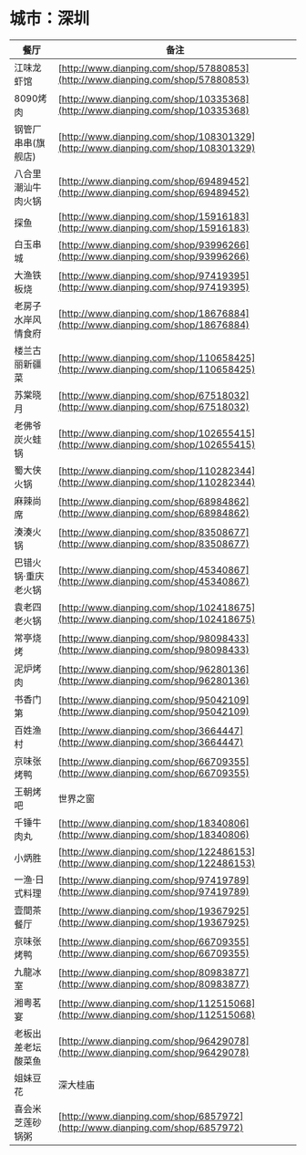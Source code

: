 # 城市：深圳

餐厅 | 备注
------|---------
| 江味龙虾馆 | [http://www.dianping.com/shop/57880853](http://www.dianping.com/shop/57880853) |
| 8090烤肉 | [http://www.dianping.com/shop/10335368](http://www.dianping.com/shop/10335368) |
| 钢管厂串串(旗舰店) | [http://www.dianping.com/shop/108301329](http://www.dianping.com/shop/108301329) |
| 八合里潮汕牛肉火锅 | [http://www.dianping.com/shop/69489452](http://www.dianping.com/shop/69489452) |
| 探鱼 | [http://www.dianping.com/shop/15916183](http://www.dianping.com/shop/15916183) |
| 白玉串城 | [http://www.dianping.com/shop/93996266](http://www.dianping.com/shop/93996266) |
| 大渔铁板烧 | [http://www.dianping.com/shop/97419395](http://www.dianping.com/shop/97419395) |
| 老房子水岸风情食府 | [http://www.dianping.com/shop/18676884](http://www.dianping.com/shop/18676884) |
| 楼兰古丽新疆菜 | [http://www.dianping.com/shop/110658425](http://www.dianping.com/shop/110658425) |
| 苏棠晓月 | [http://www.dianping.com/shop/67518032](http://www.dianping.com/shop/67518032) |
| 老佛爷炭火蛙锅 | [http://www.dianping.com/shop/102655415](http://www.dianping.com/shop/102655415) |
| 蜀大侠火锅 | [http://www.dianping.com/shop/110282344](http://www.dianping.com/shop/110282344) |
| 麻辣尚席 | [http://www.dianping.com/shop/68984862](http://www.dianping.com/shop/68984862) |
| 湊湊火锅 | [http://www.dianping.com/shop/83508677](http://www.dianping.com/shop/83508677) |
| 巴错火锅·重庆老火锅 | [http://www.dianping.com/shop/45340867](http://www.dianping.com/shop/45340867) |
| 袁老四老火锅 | [http://www.dianping.com/shop/102418675](http://www.dianping.com/shop/102418675) |
| 常亭烧烤 | [http://www.dianping.com/shop/98098433](http://www.dianping.com/shop/98098433) |
| 泥炉烤肉 | [http://www.dianping.com/shop/96280136](http://www.dianping.com/shop/96280136) |
| 书香门第 | [http://www.dianping.com/shop/95042109](http://www.dianping.com/shop/95042109) |
| 百姓渔村 | [http://www.dianping.com/shop/3664447](http://www.dianping.com/shop/3664447) |
| 京味张烤鸭 | [http://www.dianping.com/shop/66709355](http://www.dianping.com/shop/66709355) |
| 王朝烤吧 | 世界之窗 |
| 千锤牛肉丸 | [http://www.dianping.com/shop/18340806](http://www.dianping.com/shop/18340806) |
| 小炳胜 | [http://www.dianping.com/shop/122486153](http://www.dianping.com/shop/122486153) |
| 一渔·日式料理 | [http://www.dianping.com/shop/97419789](http://www.dianping.com/shop/97419789) |
| 壹間茶餐厅 | [http://www.dianping.com/shop/19367925](http://www.dianping.com/shop/19367925) |
| 京味张烤鸭 | [http://www.dianping.com/shop/66709355](http://www.dianping.com/shop/66709355) |
| 九龍冰室 | [http://www.dianping.com/shop/80983877](http://www.dianping.com/shop/80983877) |
| 湘粤茗宴 | [http://www.dianping.com/shop/112515068](http://www.dianping.com/shop/112515068) |
| 老板出差老坛酸菜鱼 | [http://www.dianping.com/shop/96429078](http://www.dianping.com/shop/96429078) |
| 姐妹豆花 | 深大桂庙 |
| 喜会米芝莲砂锅粥 | [http://www.dianping.com/shop/6857972](http://www.dianping.com/shop/6857972) |



